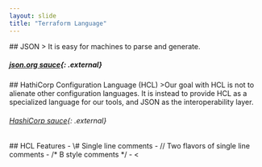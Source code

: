 ```yaml
---
layout: slide
title: "Terraform Language"
---
```

<section markdown="1">
## JSON
> It is easy for machines to parse and generate.

##### [json.org sauce](http://www.json.org){: .external}
</section>

<section markdown="1">
## HathiCorp Configuration Language (HCL)
>Our goal with HCL is not to alienate other configuration languages. It is instead to provide HCL as a specialized language for our tools, and JSON as the interoperability layer.

###### [HashiCorp sauce](https://github.com/hashicorp/hcl){: .external}
</section>

<section markdown="1">
## HCL Features
- \# Single line comments
- // Two flavors of single line comments
- /* B style comments */
- <<HEREDOCS 
- ["arrays", "arrays", "arrays"]
- key = "values"
- true false

</section>
